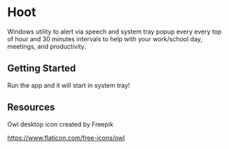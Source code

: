 # Hoot

Windows utility to alert via speech and system tray popup every every top of hour and 30 minutes intervals to help with your work/school day, meetings, and productivity.

## Getting Started

Run the app and it will start in system tray!

## Resources

Owl desktop icon created by Freepik

https://www.flaticon.com/free-icons/owl